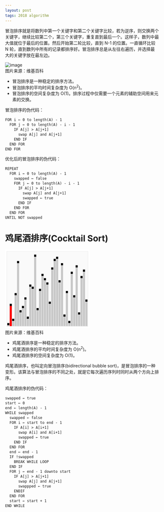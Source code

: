```yaml
---
layout: post
tags: 2018 algorithm
---
```

冒泡排序就是将数列中第一个关键字和第二个关键字比较，若为逆序，则交换两个关键字，继续比较第二个，第三个关键字，重复直到最后一个。这样子，数列中最大值就位于最后的位置。然后开始第二轮比较，直到 N-1 的位置。一直循环比较 N 轮，直到数列中所有的记录都排序好。冒泡排序总是从左往右遍历，并选择最大的关键字放在最左边。

![image](../../../images/bubble_sort.gif)  
图片来源：维基百科

- 冒泡排序是一种稳定的排序方法。
- 冒泡排序的平均时间复杂度为 O(n<sup>2</sup>)。
- 冒泡排序的空间复杂度为 O(1)。排序过程中仅需要一个元素的辅助空间用来元素的交换。

冒泡排序的伪代码：
```
FOR i ← 0 to length(A) - 1
  FOR j ← 0 to length(A) - i - 1
    IF A[j] > A[j+1]
      swap A[j] and A[j+1]
    END IF
  END FOR
END FOR
```

优化后的冒泡排序的伪代码：
```
REPEAT
  FOR i ← 0 to length(A) - 1
    swapped ← false
    FOR j ← 0 to length(A) - i - 1
      IF A[j] > A[j+1]
        swap A[j] and A[j+1]
        swapped ← true
      END IF
    END FOR
  END FOR
UNTIL NOT swapped
```

# 鸡尾酒排序(Cocktail Sort)

![image](./images/Cocktail_sort.gif)  
图片来源：维基百科

- 鸡尾酒排序是一种稳定的排序方法。
- 鸡尾酒排序的平均时间复杂度为 O(n<sup>2</sup>)。
- 鸡尾酒排序的空间复杂度为 O(1)。

鸡尾酒排序，也叫定向冒泡排序(bidirectional bubble sort)，是冒泡排序的一种变形。该算法与冒泡排序的不同之处，就是它每次遍历序列时同时从两个方向上排序。

鸡尾酒排序的伪代码：
```
swapped ← true
start ← 0
end ← length(A) - 1
WHILE swapped
  swapped ← false
  FOR i ← start to end - 1
    IF A[i] > A[i+1]
      swap A[i] and A[i+1]
      swapped ← true
    END IF
  END FOR
  end ← end - 1
  IF !swapped
    BREAK WHILE LOOP
  END IF
  FOR j ← end - 1 downto start
    IF A[j] > A[j+1]
      swap A[j] and A[j+1]
      swappped ← true
    ENDIF
  END FOR
  start ← start + 1
END WHILE
```
